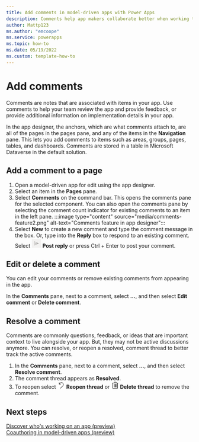 ```yaml
---
title: Add comments in model-driven apps with Power Apps
description: Comments help app makers collaborate better when working together. 
author: Mattp123
ms.author: "emcoope"
ms.service: powerapps
ms.topic: how-to
ms.date: 05/19/2022
ms.custom: template-how-to
---
```

# Add comments

Comments are notes that are associated with items in your app. Use comments to help your team review the app and provide feedback, or provide additional information on implementation details in your app.  

In the app designer, the anchors, which are what comments attach to, are all of the pages in the pages pane, and any of the items in the **Navigation** pane. This lets you add comments to items such as areas, groups, pages, tables, and dashboards. Comments are stored in a table in Microsoft Dataverse in the default solution.

## Add a comment to a page

1. Open a model-driven app for edit using the app designer.
1. Select an item in the **Pages** pane.
1. Select **Comments** on the command bar. This opens the comments pane for the selected component. You can also open the comments pane by selecting the comment count indicator for existing comments to an item in the left pane.
   :::image type="content" source="media/comments-feature2.png" alt-text="Comments feature in app designer":::
1. Select **New** to create a new comment and type the comment message in the box. Or, type into the **Reply** box to respond to an existing comment. Select <img src = "media/post-comment-button.png" alt = "Post your comment button" width = "25" height = "25"> **Post reply** or press Ctrl + Enter to post your comment.

## Edit or delete a comment

You can edit your comments or remove existing comments from appearing in the app.

In the **Comments** pane, next to a comment, select **...**, and then select **Edit comment** or **Delete comment**.

## Resolve a comment

Comments are commonly questions, feedback, or ideas that are important context to live alongside your app. But, they may not be active discussions anymore. You can resolve, or reopen a resolved, comment thread to better track the active comments.  

1. In the **Comments** pane, next to a comment, select **...**, and then select **Resolve comment**.
1. The comment thread appears as **Resolved**.
1. To reopen select <img src = "media/reopen-thread-button.png" alt = "reopen comment thread button" width = "20" height = "20"> **Reopen thread** or <img src = "media/delete-thread-button.png" alt = "Delete comment thread button" width = "20" height = "20"> **Delete thread** to remove the comment.

## Next steps

[Discover who's working on an app (preview)](copresence.md) <br />
[Coauthoring in model-driven apps (preview)](coauthoring.md)